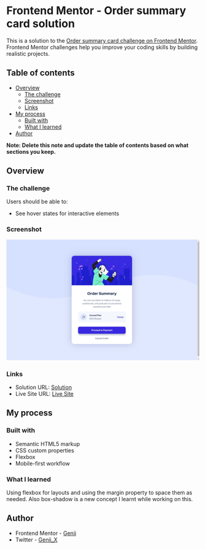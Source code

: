 # Frontend Mentor - Order summary card solution

This is a solution to the [Order summary card challenge on Frontend Mentor](https://www.frontendmentor.io/challenges/order-summary-component-QlPmajDUj). Frontend Mentor challenges help you improve your coding skills by building realistic projects. 

## Table of contents

- [Overview](#overview)
  - [The challenge](#the-challenge)
  - [Screenshot](#screenshot)
  - [Links](#links)
- [My process](#my-process)
  - [Built with](#built-with)
  - [What I learned](#what-i-learned)
- [Author](#author)

**Note: Delete this note and update the table of contents based on what sections you keep.**

## Overview

### The challenge

Users should be able to:

- See hover states for interactive elements

### Screenshot

![](./screenshot.jpeg)


### Links

- Solution URL: [Solution](https://github.com/Genii-X/order-summary.git)
- Live Site URL: [Live Site](https://genii-x.github.io/order-summary/)

## My process

### Built with

- Semantic HTML5 markup
- CSS custom properties
- Flexbox
- Mobile-first workflow

### What I learned

Using flexbox for layouts and using the margin property to space them as needed. Also box-shadow is a new concept I learnt while working on this.



## Author

- Frontend Mentor - [Genii](https://www.frontendmentor.io/profile/Genii-X)
- Twitter - [Genii_X](https://www.twitter.com/Mild_Mide)
